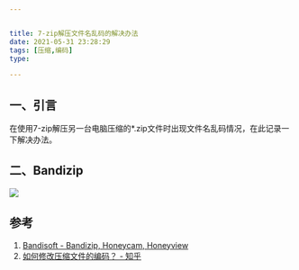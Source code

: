 ```yaml
---


title: 7-zip解压文件名乱码的解决办法
date: 2021-05-31 23:28:29
tags: [压缩,编码]
type:

---
```



## 一、引言

在使用7-zip解压另一台电脑压缩的*.zip文件时出现文件名乱码情况，在此记录一下解决办法。

## 二、Bandizip

![](https://gitee.com/qiebzps/pic/raw/master/img/20210531233122.png#alt=)


## 参考

1. [Bandisoft - Bandizip, Honeycam, Honeyview](http://www.bandisoft.com/)
2. [如何修改压缩文件的编码？ - 知乎](https://www.zhihu.com/question/384336846/answer/1447473124)
